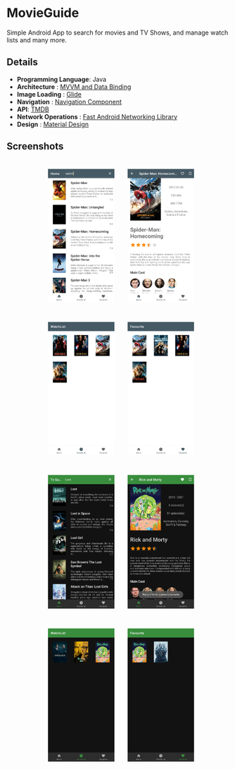 # MovieGuide

Simple Android App to search for movies and TV Shows, and manage watch lists and many more. 

## Details
- **Programming Language**: Java
- **Architecture** : [MVVM and Data Binding](https://developer.android.com/jetpack/guide)
- **Image Loading** : [Glide](https://github.com/bumptech/glide)
- **Navigation** : [Navigation Component](https://developer.android.com/guide/navigation/navigation-getting-started)
- **API**: [TMDB](https://www.themoviedb.org/)
- **Network Operations** : [Fast Android Networking Library](https://github.com/amitshekhariitbhu/Fast-Android-Networking)
- **Design** : [Material Design](https://material.io)
## Screenshots
<p align="middle">
<img src=".docs/pic1.jpg" width = 30% height = 30% style="margin:1.5em; margin-right:5px">
<img src=".docs/pic2.jpg" width = 30% height = 30% style="margin:1.5em; margin-right:5px">
<img src=".docs/pic3.jpg" width = 30% height = 30% style="margin:1.5em; margin-right:5px">
<img src=".docs/pic4.jpg" width = 30% height = 30% style="margin:1.5em; margin-right:5px">
<img src=".docs/pic5.jpg" width = 30% height = 30% style="margin:1.5em; margin-right:5px">
<img src=".docs/pic6.jpg" width = 30% height = 30% style="margin:1.5em; margin-right:5px">
<img src=".docs/pic7.jpg" width = 30% height = 30% style="margin:1.5em; margin-right:5px">
<img src=".docs/pic8.jpg" width = 30% height = 30% style="margin:1.5em; margin-right:5px">
</p>

